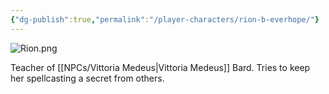 ```yaml
---
{"dg-publish":true,"permalink":"/player-characters/rion-b-everhope/"}
---
```


![Rion.png](/img/user/Images/Rion.png)

Teacher of [[NPCs/Vittoria Medeus\|Vittoria Medeus]]
Bard. Tries to keep her spellcasting a secret from others.
